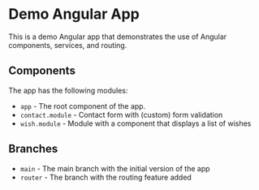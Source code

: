 # Demo Angular App

This is a demo Angular app that demonstrates the use of Angular components, services, and routing.

## Components

The app has the following modules:

-   `app` - The root component of the app.
-   `contact.module` - Contact form with (custom) form validation
-   `wish.module` - Module with a component that displays a list of wishes

## Branches

-   `main` - The main branch with the initial version of the app
-   `router` - The branch with the routing feature added
